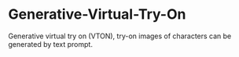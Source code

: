 # Generative-Virtual-Try-On
Generative virtual try on (VTON), try-on images of characters can be generated by text prompt.
